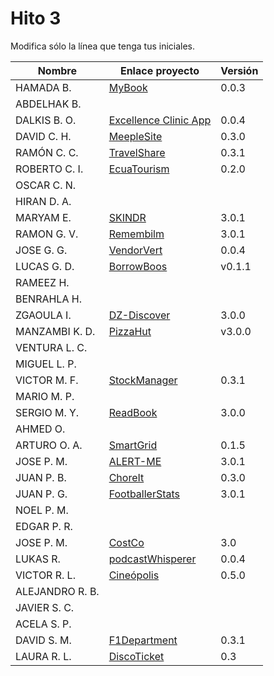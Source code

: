 # Hito 3

Modifica sólo la línea que tenga tus iniciales.

| Nombre | Enlace proyecto | Versión |
|------|-----------------|---------|
|HAMADA B.| [MyBook](https://github.com/hamadabouhcida/cc_project) |0.0.3 |
|ABDELHAK B.| <!--enlace--> | <!--versión--> |
|DALKIS B. O. |[Excellence Clinic App](https://github.com/dalkisbustos/Proyecto_Final) | 0.0.4|
|DAVID C. H. | [MeepleSite](https://github.com/DavidCh33/CC) | 0.3.0 |
|RAMÓN C. C. |  [TravelShare](https://github.com/rccarmenaty/TravelShare/tree/hito3)| 0.3.1 |
|ROBERTO C. I. | [EcuaTourism](https://github.com/Roark98/EcuaTourism) | 0.2.0 |
|OSCAR C. N. | <!--enlace--> | <!--versión--> |
|HIRAN D. A.| <!--enlace--> | <!--versión--> |
|MARYAM E.| [SKINDR](https://github.com/maryamed14/MI-CC-22-23) | 3.0.1 |
|RAMON G. V.| [Remembilm](https://github.com/ramongarver/MUII-CCFI) | 3.0.1 |
|JOSE G. G.| [VendorVert](https://github.com/modejota/VendorVert) | 0.0.4 |
|LUCAS G. D.| [BorrowBoos](https://github.com/LuGuDu/BorrowBooks) | v0.1.1|
|RAMEEZ H.| <!--enlace--> | <!--versión--> |
|BENRAHLA H.| <!--enlace--> | <!--versión--> |
|ZGAOULA I.| [DZ-Discover](https://github.com/Ilyas-ZG/Asignatura-CC) | 3.0.0 |  
|MANZAMBI K. D.| [PizzaHut](https://github.com/Manzambi/Manzambi_Antonio_CC2223)| v3.0.0|
|VENTURA L. C.| <!--enlace--> | <!--versión--> |
|MIGUEL L. P.| <!--enlace--> | <!--versión--> |
|VICTOR M. F.| [StockManager](https://github.com/victormafe18/StockManager) | 0.3.1 |
|MARIO M. P.| <!--enlace--> | <!--versión--> |
|SERGIO M. Y.| [ReadBook](https://github.com/sergiomesasyelamos2000/CC-Proyecto-22-23) | 3.0.0 |
|AHMED O.| <!--enlace--> | <!--versión--> |
|ARTURO O. A.|  [SmartGrid](https://github.com/SrArtur/CC_22-23) | 0.1.5 |
|JOSE P. M.| [ALERT-ME](https://github.com/josepadial/MII_CC) | 3.0.1 |
|JUAN P. B.| [ChoreIt](https://github.com/panosjuanis/ChoreIt) | 0.3.0 |
|JUAN P. G.| [FootballerStats](https://github.com/jjpg00/cloudcomputing) | 3.0.1 |
|NOEL P. M.| <!--enlace--> | <!--versión--> |
|EDGAR P. R.| <!--enlace--> | <!--versión--> |
|JOSE P. M.|[CostCo](https://github.com/magalhaes27/CostCo) | 3.0 |
|LUKAS R.| [podcastWhisperer](https://github.com/lrilling/podcastWhisperer) | 0.0.4 |
|VICTOR R. L.| [Cineópolis](https://github.com/VictorRubia/MI_CC_UGR) | 0.5.0 |
|ALEJANDRO R. B.| <!--enlace--> | <!--versión--> |
|JAVIER S. C.| <!--enlace--> | <!--versión--> |
|ACELA S. P.| <!--enlace--> | <!--versión--> |
|DAVID S. M. | [F1Department](https://github.com/Nastard/F1Department) | 0.3.1 |
|LAURA R. L. | [DiscoTicket](https://github.com/LauraRoson99/Laura_CC_22-23) | 0.3 |
